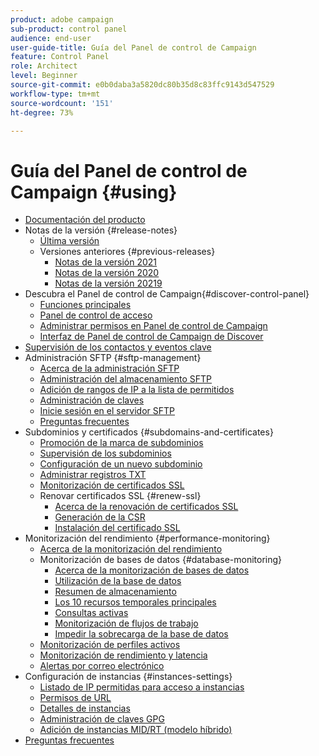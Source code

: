 ```yaml
---
product: adobe campaign
sub-product: control panel
audience: end-user
user-guide-title: Guía del Panel de control de Campaign
feature: Control Panel
role: Architect
level: Beginner
source-git-commit: e0b0daba3a5820dc80b35d8c83ffc9143d547529
workflow-type: tm+mt
source-wordcount: '151'
ht-degree: 73%

---
```



# Guía del Panel de control de Campaign {#using}

+ [Documentación del producto](control-panel-home.md)
+ Notas de la versión {#release-notes}
   + [Última versión](rn/release-notes.md)
   + Versiones anteriores {#previous-releases}
      + [Notas de la versión 2021](rn/release-notes-2021.md)
      + [Notas de la versión 2020](rn/release-notes-2020.md)
      + [Notas de la versión 20219](rn/release-notes-2019.md)
+ Descubra el Panel de control de Campaign{#discover-control-panel}
   + [Funciones principales](discover/using/key-features.md)
   + [Panel de control de acceso](discover/using/accessing-control-panel.md)
   + [Administrar permisos en Panel de control de Campaign](discover/using/managing-permissions.md)
   + [Interfaz de Panel de control de Campaign de Discover](discover/using/discovering-the-interface.md)
+ [Supervisión de los contactos y eventos clave](service-events/service-events.md)
+ Administración SFTP {#sftp-management}
   + [Acerca de la administración SFTP](sftp/using/about-sftp-management.md)
   + [Administración del almacenamiento SFTP](sftp/using/sftp-storage-management.md)
   + [Adición de rangos de IP a la lista de permitidos](sftp/using/ip-range-allow-listing.md)
   + [Administración de claves](sftp/using/key-management.md)
   + [Inicie sesión en el servidor SFTP](sftp/using/logging-into-sftp-server.md)
   + [Preguntas frecuentes](sftp/using/common-questions.md)
+ Subdominios y certificados {#subdomains-and-certificates}
   + [Promoción de la marca de subdominios](subdomains-certificates/using/subdomains-branding.md)
   + [Supervisión de los subdominios](subdomains-certificates/using/monitoring-subdomains.md)
   + [Configuración de un nuevo subdominio](subdomains-certificates/using/setting-up-new-subdomain.md)
   + [Administrar registros TXT](subdomains-certificates/using/managing-txt-records.md)
   + [Monitorización de certificados SSL](subdomains-certificates/using/monitoring-ssl-certificates.md)
   + Renovar certificados SSL {#renew-ssl}
      + [Acerca de la renovación de certificados SSL](subdomains-certificates/using/renewing-subdomain-certificate.md)
      + [Generación de la CSR](subdomains-certificates/using/generate-csr.md)
      + [Instalación del certificado SSL](subdomains-certificates/using/install-ssl-certificate.md)
+ Monitorización del rendimiento {#performance-monitoring}
   + [Acerca de la monitorización del rendimiento](performance-monitoring/using/about-performance-monitoring.md)
   + Monitorización de bases de datos {#database-monitoring}
      + [Acerca de la monitorización de bases de datos](performance-monitoring/using/database-monitoring.md)
      + [Utilización de la base de datos](performance-monitoring/using/database-utilization.md)
      + [Resumen de almacenamiento](performance-monitoring/using/database-storage-overview.md)
      + [Los 10 recursos temporales principales](performance-monitoring/using/database-top-ten-resources.md)
      + [Consultas activas](performance-monitoring/using/database-active-queries.md)
      + [Monitorización de flujos de trabajo](performance-monitoring/using/workflow-monitoring.md)
      + [Impedir la sobrecarga de la base de datos](performance-monitoring/using/database-preventing-overload.md)
   + [Monitorización de perfiles activos](performance-monitoring/using/active-profiles-monitoring.md)
   + [Monitorización de rendimiento y latencia ](performance-monitoring/using/thoughputs-latencies.md)
   + [Alertas por correo electrónico](performance-monitoring/using/email-alerting.md)
+ Configuración de instancias {#instances-settings}
   + [Listado de IP permitidas para acceso a instancias](instances-settings/using/ip-allow-listing-instance-access.md)
   + [Permisos de URL](instances-settings/using/url-permissions.md)
   + [Detalles de instancias](instances-settings/using/instance-details.md)
   + [Administración de claves GPG](instances-settings/using/gpg-keys-management.md)
   + [Adición de instancias MID/RT (modelo híbrido)](instances-settings/using/external-accounts.md)
+ [Preguntas frecuentes](faq.md)
